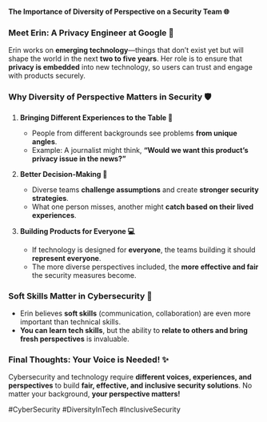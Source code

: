 **The Importance of Diversity of Perspective on a Security Team 🌐**

### **Meet Erin: A Privacy Engineer at Google 🔧**
Erin works on **emerging technology**—things that don’t exist yet but will shape the world in the next **two to five years**. Her role is to ensure that **privacy is embedded** into new technology, so users can trust and engage with products securely.

### **Why Diversity of Perspective Matters in Security 🛡️**
1. **Bringing Different Experiences to the Table 🌟**
   - People from different backgrounds see problems **from unique angles**.
   - Example: A journalist might think, **“Would we want this product’s privacy issue in the news?”**

2. **Better Decision-Making 💪**
   - Diverse teams **challenge assumptions** and create **stronger security strategies**.
   - What one person misses, another might **catch based on their lived experiences**.

3. **Building Products for Everyone 💻**
   - If technology is designed for **everyone**, the teams building it should **represent everyone**.
   - The more diverse perspectives included, the **more effective and fair** the security measures become.

### **Soft Skills Matter in Cybersecurity 📝**
- Erin believes **soft skills** (communication, collaboration) are even more important than technical skills.
- **You can learn tech skills**, but the ability to **relate to others and bring fresh perspectives** is invaluable.

### **Final Thoughts: Your Voice is Needed! ✨**
Cybersecurity and technology require **different voices, experiences, and perspectives** to build **fair, effective, and inclusive security solutions**. No matter your background, **your perspective matters!**

#CyberSecurity #DiversityInTech #InclusiveSecurity

